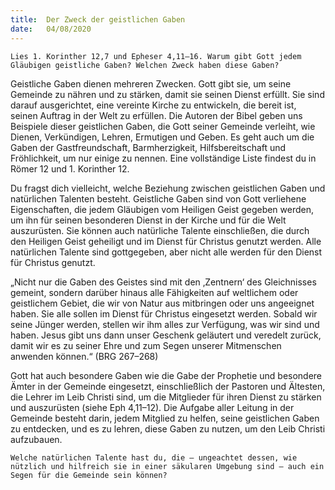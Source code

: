 ```yaml
---
title:  Der Zweck der geistlichen Gaben
date:   04/08/2020
---
```



`Lies 1. Korinther 12,7 und Epheser 4,11–16. Warum gibt Gott jedem Gläubigen geistliche Gaben? Welchen Zweck haben diese Gaben?`

Geistliche Gaben dienen mehreren Zwecken. Gott gibt sie, um seine Gemeinde zu nähren und zu stärken, damit sie seinen Dienst erfüllt. Sie sind darauf ausgerichtet, eine vereinte Kirche zu entwickeln, die bereit ist, seinen Auftrag in der Welt zu erfüllen. Die Autoren der Bibel geben uns Beispiele dieser geistlichen Gaben, die Gott seiner Gemeinde verleiht, wie Dienen, Verkündigen, Lehren, Ermutigen und Geben. Es geht auch um die Gaben der Gastfreundschaft, Barmherzigkeit, Hilfsbereitschaft und Fröhlichkeit, um nur einige zu nennen. Eine vollständige Liste findest du in Römer 12 und 1. Korinther 12.

Du fragst dich vielleicht, welche Beziehung zwischen geistlichen Gaben und natürlichen Talenten besteht. Geistliche Gaben sind von Gott verliehene Eigenschaften, die jedem Gläubigen vom Heiligen Geist gegeben werden, um ihn für seinen besonderen Dienst in der Kirche und für die Welt auszurüsten. Sie können auch natürliche Talente einschließen, die durch den Heiligen Geist geheiligt und im Dienst für Christus genutzt werden. Alle natürlichen Talente sind gottgegeben, aber nicht alle werden für den Dienst für Christus genutzt.

„Nicht nur die Gaben des Geistes sind mit den ‚Zentnern‘ des Gleichnisses gemeint, sondern darüber hinaus alle Fähigkeiten auf weltlichem oder geistlichem Gebiet, die wir von Natur aus mitbringen oder uns angeeignet haben. Sie alle sollen im Dienst für Christus eingesetzt werden. Sobald wir seine Jünger werden, stellen wir ihm alles zur Verfügung, was wir sind und haben. Jesus gibt uns dann unser Geschenk geläutert und veredelt zurück, damit wir es zu seiner Ehre und zum Segen unserer Mitmenschen anwenden können.“ (BRG 267–268)

Gott hat auch besondere Gaben wie die Gabe der Prophetie und besondere Ämter in der Gemeinde eingesetzt, einschließlich der Pastoren und Ältesten, die Lehrer im Leib Christi sind, um die Mitglieder für ihren Dienst zu stärken und auszurüsten (siehe Eph 4,11–12). Die Aufgabe aller Leitung in der Gemeinde besteht darin, jedem Mitglied zu helfen, seine geistlichen Gaben zu entdecken, und es zu lehren, diese Gaben zu nutzen, um den Leib Christi aufzubauen.

`Welche natürlichen Talente hast du, die – ungeachtet dessen, wie nützlich und hilfreich sie in einer säkularen Umgebung sind – auch ein Segen für die Gemeinde sein können?`